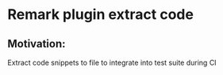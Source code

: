 # Remark plugin extract code

## Motivation:

Extract code snippets to file to integrate into test suite during CI
